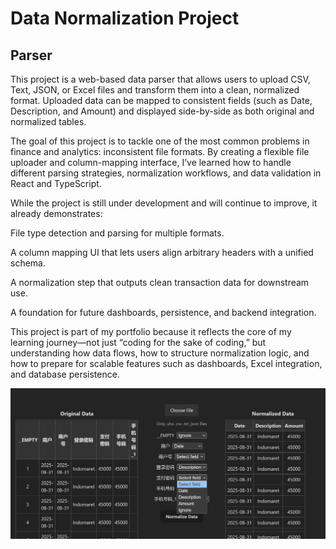 # Data Normalization Project

## Parser

This project is a web-based data parser that allows users to upload CSV, Text, JSON, or Excel files and transform them into a clean, normalized format. Uploaded data can be mapped to consistent fields (such as Date, Description, and Amount) and displayed side-by-side as both original and normalized tables.

The goal of this project is to tackle one of the most common problems in finance and analytics: inconsistent file formats. By creating a flexible file uploader and column-mapping interface, I’ve learned how to handle different parsing strategies, normalization workflows, and data validation in React and TypeScript.

While the project is still under development and will continue to improve, it already demonstrates:

File type detection and parsing for multiple formats.

A column mapping UI that lets users align arbitrary headers with a unified schema.

A normalization step that outputs clean transaction data for downstream use.

A foundation for future dashboards, persistence, and backend integration.

This project is part of my portfolio because it reflects the core of my learning journey—not just “coding for the sake of coding,” but understanding how data flows, how to structure normalization logic, and how to prepare for scalable features such as dashboards, Excel integration, and database persistence.

<img src= https://github.com/budiswijaya/Finance-Project/blob/main/Snipaste_2025-09-08_19-24-31.png>
